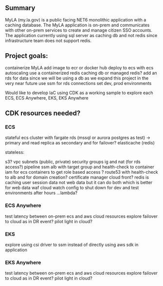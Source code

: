 ## Summary 
MyLA (my.la.gov) is a public facing NET6 monolithic application with a caching database. The MyLA application is on-prem and communicates with other on-prem services to create and manage citizen SSO accounts. The application currently using sql server as caching db and not redis since infrastructure team does not  support redis. 

## Project goals:
containerize MyLA 
add image to ecr or docker hub
deploy to ecs with ecs autoscaling 
use a containerized redis caching db or managed redis?
add an rds for data since we will be using a db as we expand this project in the very near future
use ssm for rds connections
set dev,  prod environments

Would like to develop IaC using CDK as a working sample to explore each ECS, ECS Anywhere, EKS, EKS Anywhere

## CDK resources needed?

### ECS

stateful
ecs cluster with fargate
rds (mssql or aurora postgres as test) -> primary and read replica as secondary and for failover?
elasticache (redis)

stateless:

s3? 
vpc
subnets (public, private)
security groups
ig and nat (for rds access?)
pipeline
ssm
alb with target group and health-check to container
iam for ecs containers to get role based access ?
route53 with health-check to alb and for domain creation?
certificate manager
cloud front? redis is caching user session data not web data but it can do both which is better for web data
waf
cloud watch
config to shut down for dev and test environments after hours ...lambda?

### ECS Anywhere
test latency between on-prem ecs and aws cloud resources
explore failover to cloud as in DR event? pilot light in cloud? 


### EKS 
explore using csi driver to ssm instead of directly using aws sdk in application

### EKS Anywhere
test latency between on-prem ecs and aws cloud resources
explore failover to cloud as in DR event? pilot light in cloud? 

